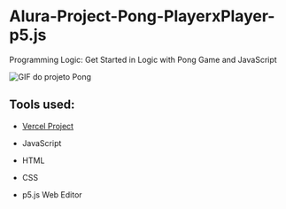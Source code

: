 # Alura-Project-Pong-PlayerxPlayer-p5.js
Programming Logic: Get Started in Logic with Pong Game and JavaScript

![GIF do projeto Pong](https://user-images.githubusercontent.com/128549673/235210129-b8d5e198-8882-4694-874b-933bf32edc76.gif)

## Tools used:

* [Vercel Project](https://vercel.com/new/success?developer-id=&external-id=&redirect-url=&branch=main&deploymentUrl=alura-project-pong-playerx-player-p5-el0s8dra8.vercel.app&projectName=alura-project-pong-playerx-player-p5-js&s=https%3A%2F%2Fgithub.com%2FItaloPachecoMustaro%2FAlura-Project-Pong-PlayerxPlayer-p5.js&gitOrgLimit=&hasTrialAvailable=1&totalProjects=1)

* JavaScript

* HTML

* CSS

* p5.js Web Editor


